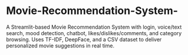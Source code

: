 # Movie-Recommendation-System-
A Streamlit-based Movie Recommendation System with login, voice/text search, mood detection, chatbot, likes/dislikes/comments, and category browsing. Uses TF-IDF, DeepFace, and a CSV dataset to deliver personalized movie suggestions in real time.
